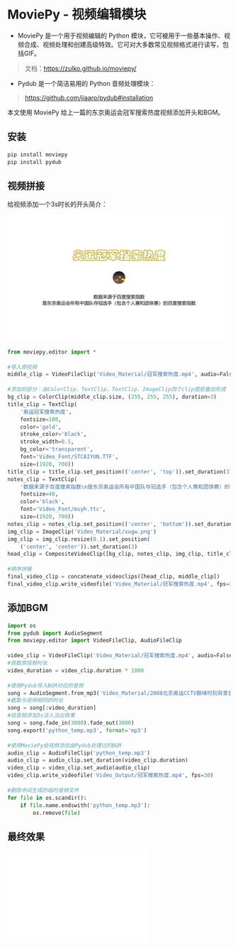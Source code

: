 # MoviePy - 视频编辑模块

- MoviePy 是一个用于视频编辑的 Python 模块，它可被用于一些基本操作、视频合成、视频处理和创建高级特效。它可对大多数常见视频格式进行读写，包括GIF。

> 文档：<https://zulko.github.io/moviepy/>

- Pydub 是一个简洁易用的 Python 音频处理模块：

> <https://github.com/jiaaro/pydub#installation>

本文使用 MoviePy 给上一篇的东京奥运会冠军搜索热度视频添加开头和BGM。

## 安装

``` bash
pip install moviepy
pip install pydub
```

## 视频拼接

给视频添加一个3s时长的开头简介：

![img](./image/moviepy.png)

``` python
from moviepy.editor import *

#导入原视频
middle_clip = VideoFileClip('Video_Material/冠军搜索热度.mp4', audio=False)

#添加的部分：由ColorClip、TextClip、TextClip、ImageClip四个clip图层叠加形成
bg_clip = ColorClip(middle_clip.size, (255, 255, 255), duration=3)
title_clip = TextClip(
    '奥运冠军搜索热度',
    fontsize=100,
    color='gold',
    stroke_color='black',
    stroke_width=0.5,
    bg_color='transparent',
    font='Video_Font/STCAIYUN.TTF',
    size=(1920, 700))
title_clip = title_clip.set_position(('center', 'top')).set_duration(3)
notes_clip = TextClip(
    '数据来源于百度搜索指数\n是东京奥运会所有中国队夺冠选手（包含个人赛和团体赛）的百度搜索指数',
    fontsize=40,
    color='black',
    font='Video_Font/msyh.ttc',
    size=(1920, 700))
notes_clip = notes_clip.set_position(('center', 'bottom')).set_duration(3)
img_clip = ImageClip('Video_Material/xugw.png')
img_clip = img_clip.resize(0.1).set_position(
    ('center', 'center')).set_duration(3)
head_clip = CompositeVideoClip([bg_clip, notes_clip, img_clip, title_clip])

#顺序拼接
final_video_clip = concatenate_videoclips([head_clip, middle_clip])
final_video_clip.write_videofile('Video_Material/冠军搜索热度.mp4', fps=30)
```

## 添加BGM

``` python
import os
from pydub import AudioSegment
from moviepy.editor import VideoFileClip, AudioFileClip

video_clip = VideoFileClip('Video_Material/冠军搜索热度.mp4', audio=False)
#获取原视频时长
video_duration = video_clip.duration * 1000

#使用Pydub导入BGM对应的音频
song = AudioSegment.from_mp3('Video_Material/2008北京奥运CCTV巅峰时刻背景音乐.mp3')
#截取与视频相同的时长
song = song[:video_duration]
#给音频添加3s淡入淡出效果
song = song.fade_in(3000).fade_out(3000)
song.export('python_temp.mp3', format='mp3')

#使用MoviePy给视频添加由Pydub处理过的BGM
audio_clip = AudioFileClip('python_temp.mp3')
audio_clip = audio_clip.set_duration(video_clip.duration)
video_clip = video_clip.set_audio(audio_clip)
video_clip.write_videofile('Video_Output/冠军搜索热度.mp4', fps=30)

#删除中间生成的临时音频文件
for file in os.scandir():
    if file.name.endswith('python_temp.mp3'):
        os.remove(file)
```

## 最终效果

<iframe src="//player.bilibili.com/player.html?aid=419687623&amp;bvid=BV163411r7Aw&amp;cid=385169533&amp;page=1" scrolling="no" border="0" frameborder="no" framespacing="0" allowfullscreen="true" height="210" width="320"> </iframe>
